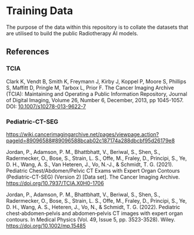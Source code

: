 # Training Data

The purpose of the data within this repository is to collate the datasets that
are utilised to build the public Radiotherapy AI models.

## References

### TCIA

Clark K, Vendt B, Smith K, Freymann J, Kirby J, Koppel P, Moore S, Phillips S, Maffitt D, Pringle M, Tarbox L, Prior F. The Cancer Imaging Archive (TCIA): Maintaining and Operating a Public Information Repository, Journal of Digital Imaging, Volume 26, Number 6, December, 2013, pp 1045-1057. DOI: [10.1007/s10278-013-9622-7](https://doi.org/10.1007/s10278-013-9622-7)

### Pediatric-CT-SEG

<https://wiki.cancerimagingarchive.net/pages/viewpage.action?pageId=89096588#89096588bcab02c187174a288dbcbf95d26179e8>

Jordan, P., Adamson, P. M., Bhattbhatt, V., Beriwal, S., Shen, S., Radermecker, O., Bose, S., Strain, L. S., Offe, M., Fraley, D., Principi, S., Ye, D. H., Wang, A. S., Van Heteren, J., Vo, N.-J., & Schmidt, T. G. (2021). Pediatric Chest/Abdomen/Pelvic CT Exams with Expert Organ Contours (Pediatric-CT-SEG) (Version 2) [Data set]. The Cancer Imaging Archive. https://doi.org/10.7937/TCIA.X0H0-1706

Jordan, P., Adamson, P. M., Bhattbhatt, V., Beriwal, S., Shen, S., Radermecker, O., Bose, S., Strain, L. S., Offe, M., Fraley, D., Principi, S., Ye, D. H., Wang, A. S., Heteren, J., Vo, N., & Schmidt, T. G. (2022). Pediatric chest‐abdomen‐pelvis and abdomen‐pelvis CT images with expert organ contours. In Medical Physics (Vol. 49, Issue 5, pp. 3523-3528). Wiley. https://doi.org/10.1002/mp.15485
